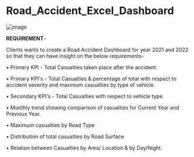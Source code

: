 # Road_Accident_Excel_Dashboard

![image](https://github.com/ShilpaAdiga/Road_Accident_Excel_Dashboard/assets/57552278/d847f11f-cb3c-426b-a3b9-93898d90596c)


**REQUIREMENT**-

Clients wants to create a Road Accident Dashboard for year 2021 and 2022 so that they can have insight on the below requirements-


  • Primary KPI - Total Casualties taken place after the accident.

  • Primary KPI's - Total Casualties & percentage of total with respect to accident severity and maximum casualties by type of vehicle. 

  • Secondary KPI's - Total Casualties with respect to vehicle type.

  • Monthly trend showing comparison of casualties for Current Year and Previous Year.

  • Maximum casualties by Road Type

  • Distribution of total casualties by Road Surface

  • Relation between Casualties by Area/ Location & by Day/Night.
